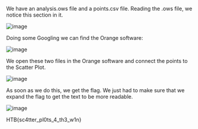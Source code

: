 We have an analysis.ows file and a points.csv file. Reading the .ows file, we notice this section in it.

![image](https://user-images.githubusercontent.com/80063008/227541521-0fe7e7b2-dbb9-43f7-a64e-812d8cca8838.png)

Doing some Googling we can find the Orange software:

![image](https://user-images.githubusercontent.com/80063008/227541774-42f45fed-727c-4ece-af31-bc198384f50f.png)

We open these two files in the Orange software and connect the points to the Scatter Plot.

![image](https://user-images.githubusercontent.com/80063008/227542162-08fa45d3-e066-4525-963b-2d8dc43f4b83.png)

As soon as we do this, we get the flag. We just had to make sure that we expand the flag to get the text to be more readable.

![image](https://user-images.githubusercontent.com/80063008/227541996-2f0b07d5-5901-426e-97b7-a10ce198d904.png)

HTB{sc4tter_pl0ts_4_th3_w1n}
